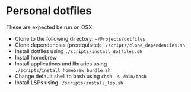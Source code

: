 # Personal dotfiles

These are expected be run on OSX

- Clone to the following directory: `~/Projects/dotfiles`
- Clone dependencies (prerequisite): `./scripts/clone_dependencies.sh`
- Install dotfiles using `./scripts/install_dotfiles.sh`
- Install homebrew
- Install applications and libraries using `./scripts/install_homebrew_bundle.sh`
- Change default shell to bash using `chsh -s /bin/bash`
- Install LSPs using `./scripts/install_lsp.sh`
